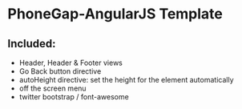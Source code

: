 PhoneGap-AngularJS Template
===========================

Included:
---------

* Header, Header & Footer views
* Go Back button directive
* autoHeight directive: set the height for the element automatically
* off the screen menu
* twitter bootstrap / font-awesome

